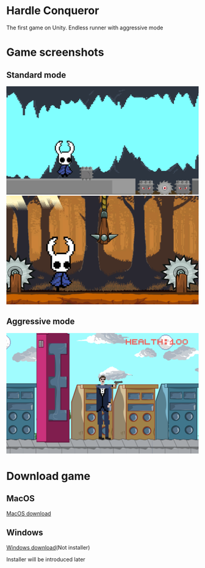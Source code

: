# Hardle Conqueror
 The first game on Unity. Endless runner with aggressive mode

# Game screenshots
## Standard mode
![alt text](https://github.com/Slimmerd/Hardle-Conqueror/blob/master/GameInfo/Caveman.png?raw=true)
![alt text](https://github.com/Slimmerd/Hardle-Conqueror/blob/master/GameInfo/mysticalforest.png?raw=true)

## Aggressive mode
![alt text](https://github.com/Slimmerd/Hardle-Conqueror/blob/master/GameInfo/aggresive.png?raw=true)

# Download game
## MacOS
[MacOS download](https://drive.google.com/file/d/1NQ1OT7LArThdZDh7JOMAvffqwJni7xv4/view?usp=sharing)


## Windows
[Windows download](https://drive.google.com/file/d/1NQ1OT7LArThdZDh7JOMAvffqwJni7xv4/view?usp=sharing)(Not installer)

Installer will be introduced later

